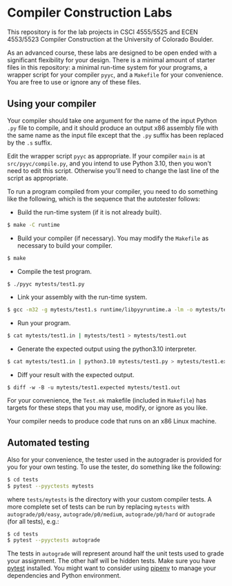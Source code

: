 # Compiler Construction Labs

This repository is for the lab projects in CSCI 4555/5525 and ECEN 4553/5523 Compiler Construction at the University of Colorado Boulder.

As an advanced course, these labs are designed to be open ended with a significant flexibility for your design. There is a minimal amount of starter files in this repository: a minimal run-time system for your programs, a wrapper script for your compiler `pyyc`, and a `Makefile` for your convenience. You are free to use or ignore any of these files.


## Using your compiler

Your compiler should take one argument for the name of the input Python `.py` file to compile, and it should produce an output x86 assembly file with the same name as the input file except that the `.py` suffix has been replaced by the `.s` suffix.

Edit the wrapper script `pyyc` as appropriate. If your compiler `main` is at `src/pyyc/compile.py`, and you intend to use Python 3.10, then you won't need to edit this script.  Otherwise you'll need to change the last line of the script as appropriate.

To run a program compiled from your compiler, you need to do something like the following, which is the sequence that the autotester follows:

- Build the run-time system (if it is not already built).
```bash
$ make -C runtime
```

- Build your compiler (if necessary). You may modify the `Makefile` as necessary to build your compiler.
```bash
$ make
```

- Compile the test program.
```bash
$ ./pyyc mytests/test1.py
```

- Link your assembly with the run-time system.
```bash
$ gcc -m32 -g mytests/test1.s runtime/libpyyruntime.a -lm -o mytests/test1
```

- Run your program.
```bash
$ cat mytests/test1.in | mytests/test1 > mytests/test1.out
```

- Generate the expected output using the python3.10 interpreter.
```bash
$ cat mytests/test1.in | python3.10 mytests/test1.py > mytests/test1.expected
```

- Diff your result with the expected output.
```
$ diff -w -B -u mytests/test1.expected mytests/test1.out
```

For your convenience, the `Test.mk` makefile (included in `Makefile`) has targets for these steps that you may use, modify, or ignore as you like.

Your compiler needs to produce code that runs on an x86 Linux machine.


## Automated testing

Also for your convenience, the tester used in the autograder is provided for you for your own testing. To use the tester, do something like the following:

```bash
$ cd tests
$ pytest --pyyctests mytests
```

where `tests/mytests` is the directory with your custom compiler tests.  A more complete set of tests can be run by replacing `mytests` with `autograde/p0/easy`, `autograde/p0/medium`, `autograde/p0/hard` or `autograde` (for all tests), e.g.:

```bash
$ cd tests
$ pytest --pyyctests autograde
```

The tests in `autograde` will represent around half the unit tests used to grade your assignment.  The other half will be hidden tests.  Make sure you have [pytest] installed. You might want to consider using [pipenv] to manage your dependencies and Python environment.

[pytest]: https://docs.pytest.org
[pipenv]: http://docs.pipenv.org